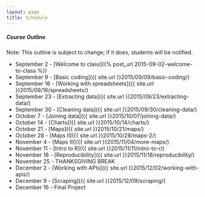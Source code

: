 ```yaml
---
layout: page
title: Schedule
---
```


##### Course Outline

Note: This outline is subject to change; if it does, students will be notified.

* September 2 - [Welcome to class]({% post_url 2015-09-02-welcome-to-class %})
* September 9 - [Basic coding]({{ site.url }}2015/09/09/basic-coding/)
* September 16 - [Working with spreadsheets]({{ site.url }}2015/09/16/spreadsheets/)
* September 23 - [Extracting data]({{ site.url }}2015/09/23/extracting-data/)
* September 30 - [Cleaning data]({{ site.url }}2015/09/30/cleaning-data/)
* October 7 - [Joining data]({{ site.url }}2015/10/07/joining-data/)
* October 14 - [Charts]({{ site.url }}2015/10/14/charts/)
* October 21 - [Maps]({{ site.url }}2015/10/21/maps/)
* October 28 - [Maps II]({{ site.url }}2015/10/28/maps-2/)
* November 4 - [Maps III]({{ site.url }}2015/11/04/more-maps/)
* November 11 - [Intro to R]({{ site.url }}2015/11/11/intro-to-r/)
* November 18 - [Reproducibility]({{ site.url }}2015/11/18/reproducibility/)
* November 25 - THANKSGIVING BREAK
* December 2 - [Working with APIs]({{ site.url }}2015/12/02/working-with-apis/)
* December 9 - [Scraping]({{ site.url }}2015/12/09/scraping/)
* December 16 - Final Project


